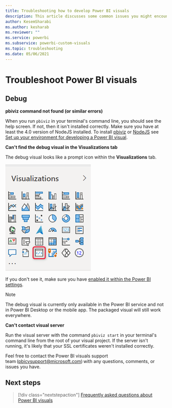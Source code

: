```yaml
---
title: Troubleshooting how to develop Power BI visuals
description: This article discusses some common issues you might encounter when developing or creating a custom Power BI visual.
author: KesemSharabi
ms.author: kesharab
ms.reviewer: ""
ms.service: powerbi
ms.subservice: powerbi-custom-visuals
ms.topic: troubleshooting
ms.date: 05/06/2021
---
```


# Troubleshoot Power BI visuals

## Debug

**pbiviz command not found (or similar errors)**

When you run `pbiviz` in your terminal's command line, you should see the help screen. If not, then it isn't installed correctly. Make sure you have at least the 4.0 version of NodeJS installed.
To install [pbiviz](environment-setup.md#install-pbiviz) or [NodeJS](environment-setup.md#install-nodejs) see [Set up your environment for developing a Power BI visual](environment-setup.md).

**Can't find the debug visual in the Visualizations tab**

The debug visual looks like a prompt icon within the **Visualizations** tab.

![Visual selection](media/power-bi-custom-visuals-troubleshoot/powerbi-developer-visual-selection.png)

If you don't see it, make sure you have [enabled it within the Power BI settings](environment-setup.md#set-up-power-bi-service-for-developing-a-visual).

> [!NOTE]
> The debug visual is currently only available in the Power BI service and not in Power BI Desktop or the mobile app. The packaged visual will still work everywhere.

**Can't contact visual server**

Run the visual server with the command `pbiviz start` in your terminal's command line from the root of your visual project. If the server isn't running, it's likely that your SSL certificates weren't installed correctly.

Feel free to contact the Power BI visuals support team (pbicvsupport@microsoft.com) with any questions, comments, or issues you have.

## Next steps

>[!div class="nextstepaction"]
>[Frequently asked questions about Power BI visuals](power-bi-custom-visuals-faq.yml#organizational-power-bi-visuals)
